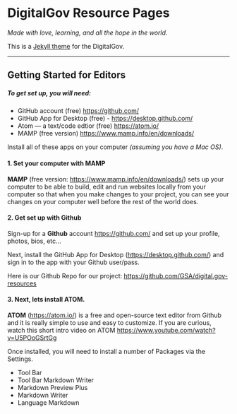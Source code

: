 # DigitalGov Resource Pages

_Made with love, learning, and all the hope in the world._

This is a [Jekyll theme](https://jekyllrb.com/docs/themes/) for the DigitalGov.


---

## Getting Started for Editors

##### To get set up, you will need:
- GitHub account (free) https://github.com/
- GitHub App for Desktop (free) - https://desktop.github.com/
- Atom — a text/code edtior (free) https://atom.io/
- MAMP (free version) https://www.mamp.info/en/downloads/

Install all of these apps on your computer _(assuming you have a Mac OS)_.

#### 1. Set your computer with MAMP
**MAMP** (free version: https://www.mamp.info/en/downloads/) sets up your computer to be able to build, edit and run websites locally from your computer so that when you make changes to your project, you can see your changes on your computer well before the rest of the world does.

#### 2. Get set up with Github
Sign-up for a **Github** account https://github.com/ and set up your profile, photos, bios, etc...

Next, install the GitHub App for Desktop (https://desktop.github.com/) and sign in to the app with your Github user/pass.

Here is our Github Repo for our project: https://github.com/GSA/digital.gov-resources

#### 3. Next, lets install ATOM.
**ATOM** (https://atom.io/) is a free and open-source text editor from Github and it is really simple to use and easy to customize. If you are curious, watch this short intro video on ATOM https://www.youtube.com/watch?v=U5POoGSrtGg

Once installed, you will need to install a number of Packages via the Settings.
- Tool Bar
- Tool Bar Markdown Writer
- Markdown Preview Plus
- Markdown Writer
- Language Markdown

